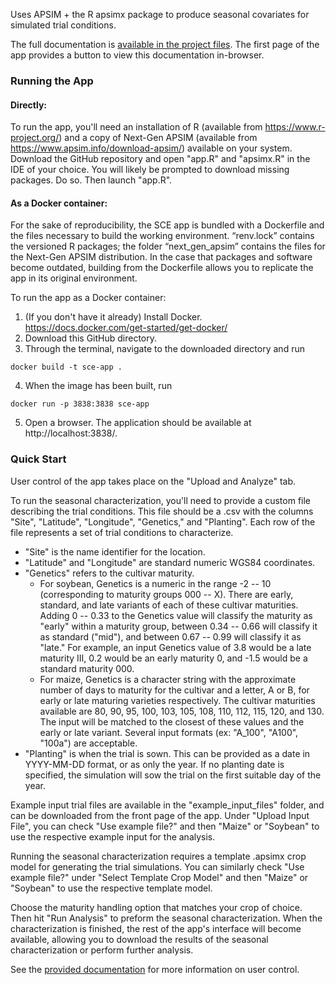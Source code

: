 Uses APSIM + the R apsimx package to produce seasonal covariates for simulated trial conditions. 

The full documentation is [available in the project files](https://github.com/CatherineGilbert/SCE/blob/main/www/SCE_Documentation.html). The first page of the app provides a button to view this documentation in-browser. 

### Running the App

#### Directly: 
To run the app, you'll need an installation of R (available from https://www.r-project.org/) and a copy of Next-Gen APSIM (available from https://www.apsim.info/download-apsim/) available on your system. Download the GitHub repository and open "app.R" and "apsimx.R" in the IDE of your choice. You will likely be prompted to download missing packages. Do so. Then launch "app.R".

#### As a Docker container:
For the sake of reproducibility, the SCE app is bundled with a Dockerfile and the files necessary to build the working environment. “renv.lock” contains the versioned R packages; the folder “next_gen_apsim” contains the files for the Next-Gen APSIM distribution. In the case that packages and software become outdated, building from the Dockerfile allows you to replicate the app in its original environment. 

  To run the app as a Docker container:  
  1. (If you don't have it already) Install Docker. https://docs.docker.com/get-started/get-docker/  
  2. Download this GitHub directory.   
  3. Through the terminal, navigate to the downloaded directory and run  
  ```
  docker build -t sce-app .  
  ```  
  4. When the image has been built, run   
  ```
  docker run -p 3838:3838 sce-app  
  ```  
  5. Open a browser. The application should be available at http://localhost:3838/.  


### Quick Start 

User control of the app takes place on the "Upload and Analyze" tab. 

To run the seasonal characterization, you'll need to provide a custom file describing the trial conditions. This file should be a .csv with the columns "Site", "Latitude", "Longitude", "Genetics," and "Planting". Each row of the file represents a set of trial conditions to characterize. 

* "Site" is the name identifier for the location. 
* "Latitude" and "Longitude" are standard numeric WGS84 coordinates.   
* "Genetics" refers to the cultivar maturity.   
  * For soybean, Genetics is a numeric in the range -2 -- 10 (corresponding to maturity groups 000 -- X). There are early, standard, and late variants of each of these cultivar maturities. Adding 0 -- 0.33 to the Genetics value will classify the maturity as "early" within a maturity group, between 0.34 -- 0.66 will classify it as standard ("mid"), and between 0.67 -- 0.99 will classify it as "late." For example, an input Genetics value of 3.8 would be a late maturity III, 0.2 would be an early maturity 0, and -1.5 would be a standard maturity 000.   
  * For maize, Genetics is a character string with the approximate number of days to maturity for the cultivar and a letter, A or B, for early or late maturing varieties respectively. The cultivar maturities available are 80, 90, 95, 100, 103, 105, 108, 110, 112, 115, 120, and 130. The input will be matched to the closest of these values and the early or late variant. Several input formats (ex: "A_100", "A100", "100a") are acceptable.   
* "Planting" is when the trial is sown. This can be provided as a date in YYYY-MM-DD format, or as only the year. If no planting date is specified, the simulation will sow the trial on the first suitable day of the year.

Example input trial files are available in the "example_input_files" folder, and can be downloaded from the front page of the app. Under "Upload Input File", you can check "Use example file?" and then "Maize" or "Soybean" to use the respective example input for the analysis. 

Running the seasonal characterization requires a template .apsimx crop model for generating the trial simulations. You can similarly check "Use example file?" under "Select Template Crop Model" and then "Maize" or "Soybean" to use the respective template model. 

Choose the maturity handling option that matches your crop of choice. Then hit "Run Analysis" to preform the seasonal characterization. When the characterization is finished, the rest of the app's interface will become available, allowing you to download the results of the seasonal characterization or perform further analysis. 

See the [provided documentation]( https://github.com/CatherineGilbert/SCE/blob/main/www/SCE_Documentation.html) for more information on user control.
